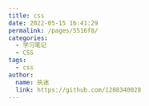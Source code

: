 ```yaml
---
title: css
date: 2022-05-15 16:41:29
permalink: /pages/5516f8/
categories: 
  - 学习笔记
  - CSS
tags: 
  - css
author: 
  name: 执迷
  link: https://github.com/1208340028
---
```

